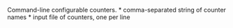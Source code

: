 Command-line configurable counters.
    * comma-separated string of counter names
    * input file of counters, one per line
